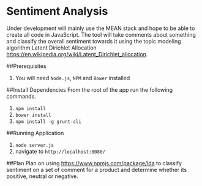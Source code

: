 # Sentiment Analysis

Under development will mainly use the MEAN stack and hope to be able to create all code in JavaScript. The tool will take comments about something and classify the overall sentiment towards it using the topic modeling algorithm Latent Dirichlet Allocation https://en.wikipedia.org/wiki/Latent_Dirichlet_allocation.

##Prerequisites
1. You will need `Node.js`, `NPM` and `Bower` installed

##Install Dependencies
From the root of the app run the following commands.

1. `npm install`
2. `bower install`
3. `npm install -g grunt-cli`

##Running Application
1. `node server.js`
2. navigate to `http://localhost:8080/`

##Plan
Plan on using https://www.npmjs.com/package/lda to classify sentiment on a set of comment for a product and determine whether its positive, neutral or negative.



